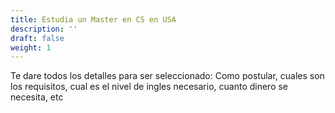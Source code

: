 ```yaml
---
title: Estudia un Master en CS en USA
description: ''
draft: false
weight: 1
---
```


Te dare todos los detalles para ser seleccionado: Como postular, cuales son los requisitos, cual es el nivel de ingles necesario, cuanto dinero se necesita, etc